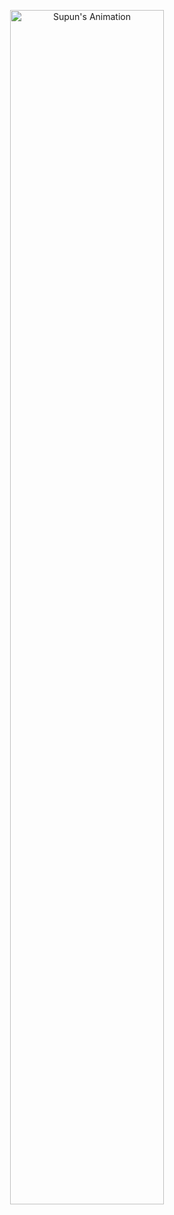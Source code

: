 <p align="center"><img src="https://i.imgur.com/mR2pJ.gif" width="70%" alt="Supun's Animation" /></p>

